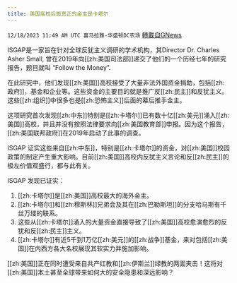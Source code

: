 ```yaml
---
title: 美国高校后面真正的金主是卡塔尔
---
```

`12/18/2023 11:49 AM UTC 喜马拉雅-华盛顿DC农场` [轉載自GNews](https://gnews.org/articles/2124143)

ISGAP是一家旨在针对全球反犹主义调研的学术机构，其Director Dr. Charles Asher Small, 曾在2019年向[[zh:美国司法部]]递交了他们的一个历经七年的研究报告，题目就叫 “Follow the Money”.

在此研究中，他们发现[[zh:美国]]高校接受了大量非法外国资金捐助，包括[[zh:政府]]，基金和企业等。这些资金的主要目的就是推广反[[zh:民主]]和反犹主义。这些[[zh:组织]]中很多也是[[zh:恐怖主义]]后面的幕后推手金主。

这项研究首次发现[[zh:中东]]特别是[[zh:卡塔尔]]已有数十亿[[zh:美元]]涌入[[zh:美国]]高校，并且并没有按照法律要求向[[zh:美国教育部]]申报。因为这个报告，[[zh:美国联邦政府]]在2019年启动了此事的调查。

ISGAP 证实这些来自[[zh:中东]]，特别是[[zh:卡塔尔]]的资金，对[[zh:美国]]校园政策的制定产生重大影响。目前[[zh:美国]]高校内反犹主义言论和反[[zh:民主]]的极左价值观盛行，都与此有关。

ISGAP 发现已证实：
1. [[zh:卡塔尔]]是[[zh:美国]]高校最大的海外金主。
2. [[zh:卡塔尔]]和[[zh:穆斯林]]兄弟会及其在[[zh:巴勒斯坦]]的分支哈马斯有千丝万缕的联系。
3. 这些从[[zh:卡塔尔]]涌入的大量资金直接导致了[[zh:美国]]高校愈演愈烈的反犹和反[[zh:民主]]主义。
4. [[zh:卡塔尔]]有近5千到1万亿[[zh:美元]]的[[zh:战争]]基金，来对包括[[zh:美国]]在内西方各大名校展现其软实力并施加影响。

[[zh:美国]]正在同时遭受来自共产红教和[[zh:伊斯兰]]绿教的两面夹击！这将对[[zh:美国]]本土甚至全球带来如何大的安全隐患和深远影响？
